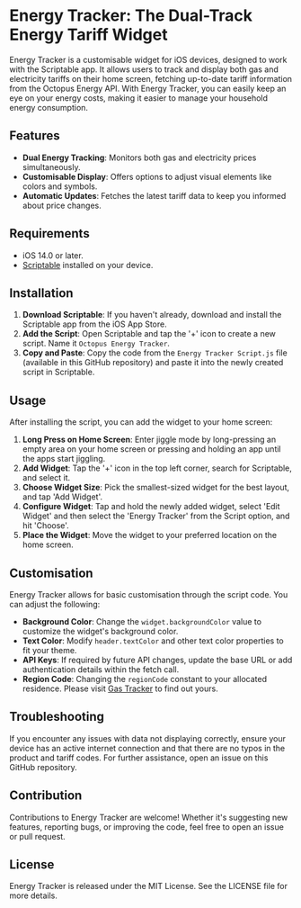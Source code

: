 # Energy Tracker: The Dual-Track Energy Tariff Widget

Energy Tracker is a customisable widget for iOS devices, designed to work with the Scriptable app. It allows users to track and display both gas and electricity tariffs on their home screen, fetching up-to-date tariff information from the Octopus Energy API. With Energy Tracker, you can easily keep an eye on your energy costs, making it easier to manage your household energy consumption.

## Features

- **Dual Energy Tracking**: Monitors both gas and electricity prices simultaneously.
- **Customisable Display**: Offers options to adjust visual elements like colors and symbols.
- **Automatic Updates**: Fetches the latest tariff data to keep you informed about price changes.

## Requirements

- iOS 14.0 or later.
- [Scriptable]((https://scriptable.app/)) installed on your device.

## Installation

1. **Download Scriptable**: If you haven't already, download and install the Scriptable app from the iOS App Store.
2. **Add the Script**: Open Scriptable and tap the '+' icon to create a new script. Name it `Octopus Energy Tracker`.
3. **Copy and Paste**: Copy the code from the `Energy Tracker Script.js` file (available in this GitHub repository) and paste it into the newly created script in Scriptable.

## Usage

After installing the script, you can add the widget to your home screen:

1. **Long Press on Home Screen**: Enter jiggle mode by long-pressing an empty area on your home screen or pressing and holding an app until the apps start jiggling.
2. **Add Widget**: Tap the '+' icon in the top left corner, search for Scriptable, and select it.
3. **Choose Widget Size**: Pick the smallest-sized widget for the best layout, and tap 'Add Widget'.
4. **Configure Widget**: Tap and hold the newly added widget, select 'Edit Widget' and then select the 'Energy Tracker' from the Script option, and hit 'Choose'.
5. **Place the Widget**: Move the widget to your preferred location on the home screen.

## Customisation

Energy Tracker allows for basic customisation through the script code. You can adjust the following:

- **Background Color**: Change the `widget.backgroundColor` value to customize the widget's background color.
- **Text Color**: Modify `header.textColor` and other text color properties to fit your theme.
- **API Keys**: If required by future API changes, update the base URL or add authentication details within the fetch call.
- **Region Code**: Changing the `regionCode` constant to your allocated residence. Please visit [Gas Tracker](https://shorturl.at/lLN89) to find out yours.

## Troubleshooting

If you encounter any issues with data not displaying correctly, ensure your device has an active internet connection and that there are no typos in the product and tariff codes. For further assistance, open an issue on this GitHub repository.

## Contribution

Contributions to Energy Tracker are welcome! Whether it's suggesting new features, reporting bugs, or improving the code, feel free to open an issue or pull request.

## License

Energy Tracker is released under the MIT License. See the LICENSE file for more details.
